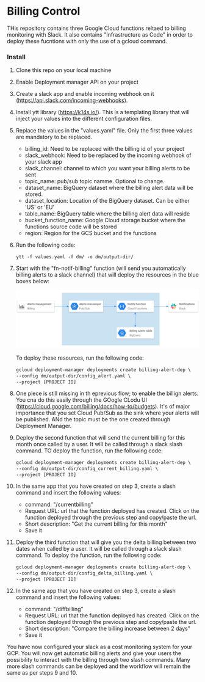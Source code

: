 # Billing Control

THis repository contains three Google Cloud functions reltaed to billing monitoring with Slack. 
It also contains "Infrastructure as Code" in order to deploy these fucntions with only the use of a gcloud command.

### Install

1. Clone this repo on your local machine

2. Enable Deployment manager API on your project

3. Create a slack app and enable incoming webhook on it (https://api.slack.com/incoming-webhooks).

4. Install ytt library (https://k14s.io/). This is a templating library that will inject your values into the 
different configuration files.

5. Replace the values in the "values.yaml" file. Only the first three values are mandatory to be replaced.
    - billing_id: Need to be replaced with the billing id of your project
    - slack_webhook: Need to be replaced by the incoming webhook of your slack app
    - slack_channel: channel to which you want your billing alerts to be sent
    - topic_name: pub/sub topic namme. Optional to change.
    - dataset_name: BigQuery dataset where the billing alert data will be stored.
    - dataset_location: Location of the BigQuery dataset. Can be either 'US' or 'EU'
    - table_name: BigQuery table where the billing alert data will reside
    - bucket_function_name: Google Cloud storage bucket where the functions source code will be stored
    - region: Region for the GCS bucket and the functions

6. Run the following code:

    ```
    ytt -f values.yaml -f dm/ -o dm/output-dir/
    ```

7. Start with the "fn-notif-billing" function (will send you automatically billing alerts to a slack channel) 
that will deploy the resources in the blue boxes below:

    ![archi](images/billing_alerts.jpg)

    To deploy these resources, run the following code:

    ```
    gcloud deployment-manager deployments create billing-alert-dep \
    --config dm/output-dir/config_alert.yaml \
    --project [PROJECT ID]
    ```

8. One piece is still missing in th eprevious flow; to enable the billign alerts. You cna do this easily through the
GOogle CLodu UI (https://cloud.google.com/billing/docs/how-to/budgets). It's of major importance that you set
Cloud Pub/Sub as the sink where your alerts will be published. ANd the topic must be the one created through
Deployment Manager.

9. Deploy the second function that will send the current billing for this month once called by a user. It will be 
called through a slack slash command. TO deploy the function, run the following code:

    ```
    gcloud deployment-manager deployments create billing-alert-dep \
    --config dm/output-dir/config_current_billing.yaml \
    --project [PROJECT ID]
    ```

10. In the same app that you have created on step 3, create a slash command and insert the following values:
    - command: "/currentbilling"
    - Request URL: url that the function deployed has created. Click on the function deployed through the previous
                   step and copy/paste the url.
    - Short description: "Get the current billing for this month"
    - Save it

11. Deploy the third function that will give you the delta billing between two dates when called by a user. It will be 
called through a slack slash command. To deploy the function, run the following code:

    ```
    gcloud deployment-manager deployments create billing-alert-dep \
    --config dm/output-dir/config_delta_billing.yaml \
    --project [PROJECT ID]
    ```
    
12. In the same app that you have created on step 3, create a slash command and insert the following values:
    - command: "/diffbilling"
    - Request URL: url that the function deployed has created. Click on the function deployed through the previous
                   step and copy/paste the url.
    - Short description: "Compare the billing increase between 2 days"
    - Save it
    

You have now configured your slack as a cost monitoring system for your GCP. You will now get automatic billing alerts
and give your users the possibility to interact with the billing through two slash commands. Many more slash commands
can be deployed and the workflow will remain the same as per steps 9 and 10.
    
 